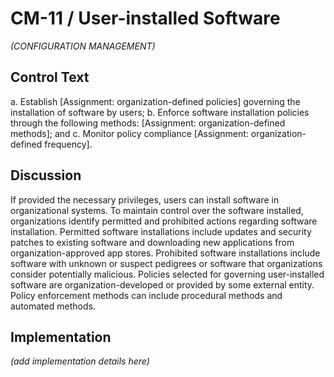 # CM-11 / User-installed Software

_(CONFIGURATION MANAGEMENT)_

## Control Text


a. Establish [Assignment: organization-defined policies] governing the installation of software by users;
b. Enforce software installation policies through the following methods: [Assignment: organization-defined methods]; and
c. Monitor policy compliance [Assignment: organization-defined frequency].

## Discussion

If provided the necessary privileges, users can install software in organizational systems. To maintain control over the software installed, organizations identify permitted and prohibited actions regarding software installation. Permitted software installations include updates and security patches to existing software and downloading new applications from organization-approved app stores. Prohibited software installations include software with unknown or suspect pedigrees or software that organizations consider potentially malicious. Policies selected for governing user-installed software are organization-developed or provided by some external entity. Policy enforcement methods can include procedural methods and automated methods.

## Implementation

_(add implementation details here)_